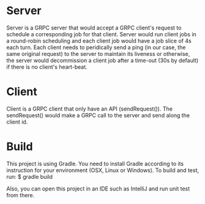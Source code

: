 # Server
   Server is a GRPC server that would accept a GRPC client's request to schedule a corresponding job for that client.
   Server would run client jobs in a round-robin scheduling and each client job would have a job slice of 4s each turn.
   Each client needs to peridically send a ping (in our case, the same original request) to the server to maintain its liveness or
   otherwise, the server would decommission a client job after a time-out (30s by default) if there is no client's heart-beat.

# Client
   Client is a GRPC client that only have an API (sendRequest()).  The sendRequest() would make a GRPC call to the server and send along
   the client id.

#  Build
   This project is using Gradle.  You need to install Gradle according to its instruction for your environment (OSX, Linux or Windows).
   To build and test, run: 
      $ gradle build

   Also, you can open this project in an IDE such as IntelliJ and run unit test from there.

